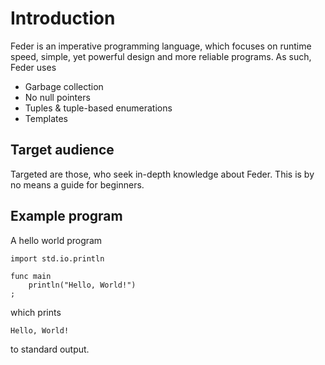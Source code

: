 # Introduction

Feder is an imperative programming language, which focuses on runtime speed,
simple, yet powerful design and more reliable programs. As such, Feder uses

- Garbage collection
- No null pointers
- Tuples & tuple-based enumerations
- Templates

## Target audience

Targeted are those, who seek in-depth knowledge about Feder. This is by no
means a guide for beginners.

## Example program

A hello world program

```
import std.io.println

func main
	println("Hello, World!")
;
```

which prints

```
Hello, World!
```

to standard output.
